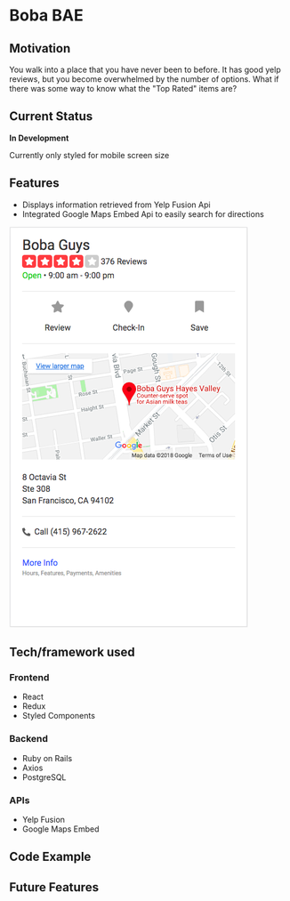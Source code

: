 # Boba BAE
##  Motivation 
You walk into a place that you have never been to before. It has good yelp reviews, but you become overwhelmed by the number of options. What if there was some way to know what the "Top Rated" items are?

## Current Status
**In Development**

Currently only styled for mobile screen size

## Features
* Displays information retrieved from Yelp Fusion Api
* Integrated Google Maps Embed Api to easily search for directions

![Alt text](/readme_imgs/StoreInformation.png)

## Tech/framework used
### Frontend 
* React
* Redux
* Styled Components
### Backend
* Ruby on Rails
* Axios
* PostgreSQL
### APIs
* Yelp Fusion
* Google Maps Embed

## Code Example 

## Future Features

